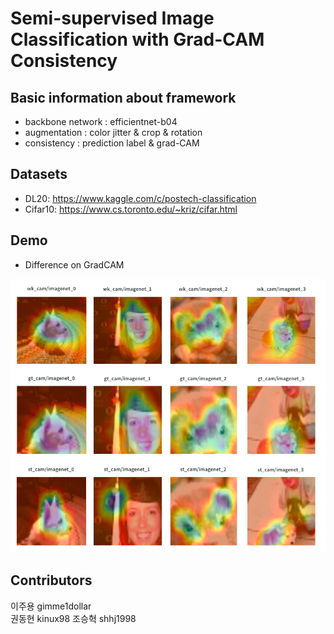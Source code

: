 # Semi-supervised Image Classification with Grad-CAM Consistency

## Basic information about framework
- backbone network : efficientnet-b04 
- augmentation : color jitter & crop & rotation
- consistency : prediction label & grad-CAM 

## Datasets
- DL20: https://www.kaggle.com/c/postech-classification
- Cifar10: https://www.cs.toronto.edu/~kriz/cifar.html

## Demo
- Difference on GradCAM
<img src="./img/demo.png" width="800">


## Contributors
이주용 gimme1dollar       
권동현 kinux98
조승혁 shhj1998

